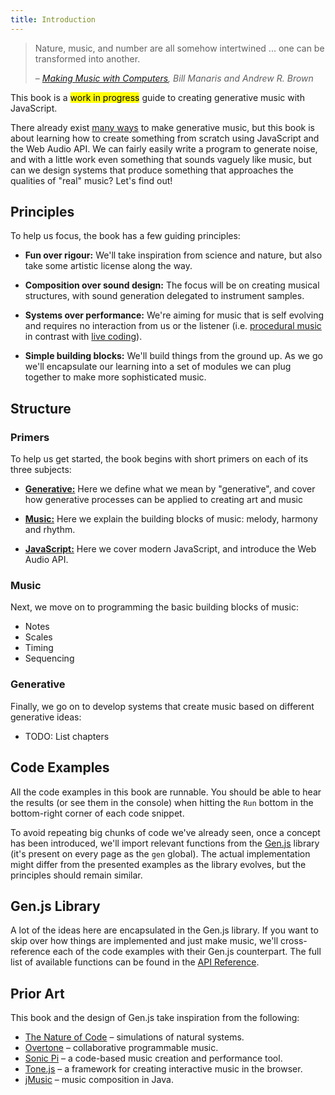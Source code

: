 ```yaml
---
title: Introduction
---
```


> Nature, music, and number are all somehow intertwined ... one can be
> transformed into another.
>
> – *[Making Music with Computers](https://www.amazon.com/dp/1439867917), Bill
> Manaris and Andrew R. Brown*

This book is a <mark>work in progress</mark> guide to creating generative music
with JavaScript.

There already exist
[many ways](https://github.com/ciconia/awesome-music/blob/master/README.md#music-programming)
to make generative music, but this book is about learning how to create
something from scratch using JavaScript and the Web Audio API. We can fairly
easily write a program to generate noise, and with a little work even something
that sounds vaguely like music, but can we design systems that produce something
that approaches the qualities of "real" music? Let's find out!

## Principles

To help us focus, the book has a few guiding principles:

- **Fun over rigour:** We'll take inspiration from science and nature, but also
  take some artistic license along the way.

- **Composition over sound design:** The focus will be on creating musical
  structures, with sound generation delegated to instrument samples.

- **Systems over performance:** We're aiming for music that is self evolving and
  requires no interaction from us or the listener (i.e.
  [procedural music](https://en.wikipedia.org/wiki/Generative_music#Creative/procedural)
  in contrast with [live coding](https://en.wikipedia.org/wiki/Live_coding)).

- **Simple building blocks:** We'll build things from the ground up. As we go
  we'll encapsulate our learning into a set of modules we can plug together to
  make more sophisticated music.

## Structure

### Primers

To help us get started, the book begins with short primers on each of its three
subjects:

- [**Generative:**](primers/generative) Here we define what we mean by
  "generative", and cover how generative processes can be applied to creating
  art and music

- [**Music:**](primers/music) Here we explain the building blocks of music:
  melody, harmony and rhythm.

- [**JavaScript:**](primers/javascript) Here we cover modern JavaScript, and
  introduce the Web Audio API.

### Music

Next, we move on to programming the basic building blocks of music:

- Notes
- Scales
- Timing
- Sequencing

### Generative

Finally, we go on to develop systems that create music based on different
generative ideas:

- TODO: List chapters

## Code Examples

All the code examples in this book are runnable. You should be able to hear the
results (or see them in the console) when hitting the `Run` bottom in the
bottom-right corner of each code snippet.

To avoid repeating big chunks of code we've already seen, once a concept has
been introduced, we'll import relevant functions from the
[Gen.js](https://www.npmjs.com/package/@meleyal/gen) library (it's present on
every page as the `gen` global). The actual implementation might differ from the
presented examples as the library evolves, but the principles should remain
similar.

## Gen.js Library

A lot of the ideas here are encapsulated in the Gen.js library. If you want to
skip over how things are implemented and just make music, we'll cross-reference
each of the code examples with their Gen.js counterpart. The full list of
available functions can be found in the [API Reference](api/index).

## Prior Art

This book and the design of Gen.js take inspiration from the following:

- [The Nature of Code](https://natureofcode.com/) – simulations of natural
  systems.
- [Overtone](https://github.com/overtone/overtone) – collaborative programmable
  music.
- [Sonic Pi](https://sonic-pi.net/) – a code-based music creation and
  performance tool.
- [Tone.js](https://tonejs.github.io/) – a framework for creating interactive
  music in the browser.
- [jMusic](https://explodingart.com/jmusic/jmDocumentation/index.html) – music
  composition in Java.
